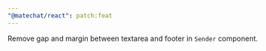 ```yaml
---
"@matechat/react": patch:feat
---
```


Remove gap and margin between textarea and footer in `Sender` component.
